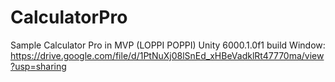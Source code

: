 # CalculatorPro
Sample Calculator Pro in MVP (LOPPI POPPI)
Unity 6000.1.0f1
build Window: https://drive.google.com/file/d/1PtNuXj08lSnEd_xHBeVadklRt47770ma/view?usp=sharing
